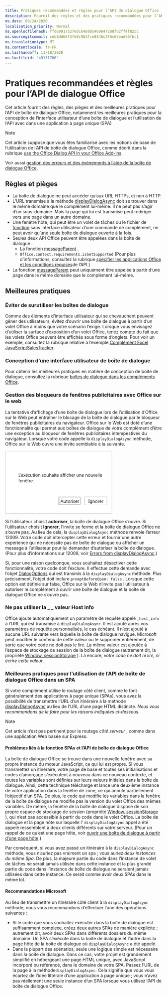 ```yaml
---
title: Pratiques recommandées et règles pour l’API de dialogue Office
description: Fournit des règles et des pratiques recommandées pour l’API de boîte de dialogue Office, telles que les meilleures pratiques pour une application à page unique (SPA)
ms.date: 09/24/2020
localization_priority: Normal
ms.openlocfilehash: ffd609175276dc648805469847288fd2ff4f825c
ms.sourcegitcommit: ceb8dd66f3fb9c963fce8446c2f6c65ead56fbc1
ms.translationtype: MT
ms.contentlocale: fr-FR
ms.lasthandoff: 11/18/2020
ms.locfileid: "49131786"
---
```

# <a name="best-practices-and-rules-for-the-office-dialog-api"></a>Pratiques recommandées et règles pour l’API de dialogue Office

Cet article fournit des règles, des pièges et des meilleures pratiques pour l’API de boîte de dialogue Office, notamment les meilleures pratiques pour la conception de l’interface utilisateur d’une boîte de dialogue et l’utilisation de l’API avec dans une application à page unique (SPA)

> [!NOTE]
> Cet article suppose que vous êtes familiarisé avec les notions de base de l’utilisation de l’API de boîte de dialogue Office, comme décrit dans la rubrique [use the Office Dialog API in your Office Add-ins](dialog-api-in-office-add-ins.md).
> 
> Voir aussi [gestion des erreurs et des événements à l’aide de la boîte de dialogue Office](dialog-handle-errors-events.md).

## <a name="rules-and-gotchas"></a>Règles et pièges

- La boîte de dialogue ne peut accéder qu’aux URL HTTPs, et non à HTTP.
- L’URL transmise à la méthode [displayDialogAsync](/javascript/api/office/office.ui) doit se trouver dans le même domaine que le complément lui-même. Il ne peut pas s’agir d’un sous-domaine. Mais la page qui lui est transmise peut rediriger vers une page dans un autre domaine.
- Une fenêtre hôte, qui peut être un volet de tâches ou le fichier de [fonction](../reference/manifest/functionfile.md) sans interface utilisateur d’une commande de complément, ne peut avoir qu’une seule boîte de dialogue ouverte à la fois.
- Seules deux API Office peuvent être appelées dans la boîte de dialogue :
  - La fonction [messageParent](/javascript/api/office/office.ui#messageparent-message-) .
  - `Office.context.requirements.isSetSupported` (Pour plus d’informations, consultez la rubrique [spécifier les applications Office et les conditions requises](specify-office-hosts-and-api-requirements.md)de l’API.)
- La fonction [messageParent](/javascript/api/office/office.ui#messageparent-message-) peut uniquement être appelée à partir d’une page dans le même domaine que le complément lui-même.

## <a name="best-practices"></a>Meilleures pratiques

### <a name="avoid-overusing-dialog-boxes"></a>Éviter de surutiliser les boîtes de dialogue

Comme des éléments d’interface utilisateur qui se chevauchent peuvent gêner des utilisateurs, évitez d’ouvrir une boîte de dialogue à partir d’un volet Office à moins que votre scénario l’exige. Lorsque vous envisagez d’utiliser la surface d’exposition d’un volet Office, tenez compte du fait que les volets Office peuvent être affichés sous forme d’onglets. Pour voir un exemple, consultez la rubrique relative à l’exemple [Complément Excel JavaScriptSalesTracker](https://github.com/OfficeDev/Excel-Add-in-JavaScript-SalesTracker).

### <a name="designing-a-dialog-box-ui"></a>Conception d’une interface utilisateur de boîte de dialogue

Pour obtenir les meilleures pratiques en matière de conception de boîte de dialogue, consultez la rubrique [boîtes de dialogue dans les compléments Office](../design/dialog-boxes.md).

### <a name="handling-pop-up-blockers-with-office-on-the-web"></a>Gestion des bloqueurs de fenêtres publicitaires avec Office sur le web

La tentative d’affichage d’une boîte de dialogue lors de l’utilisation d’Office sur le Web peut entraîner le blocage de la boîte de dialogue par le bloqueur de fenêtres publicitaires du navigateur. Office sur le Web est doté d’une fonctionnalité qui permet aux boîtes de dialogue de votre complément d’être une exception au bloqueur de fenêtres publicitaires intempestives du navigateur. Lorsque votre code appelle la `displayDialogAsync` méthode, Office sur le Web ouvre une invite semblable à la suivante.

![Capture d’écran illustrant l’invite avec une brève description et les boutons autoriser et ignorer qu’un complément peut générer pour éviter les bloqueurs de fenêtres publicitaires intempestives dans le navigateur](../images/dialog-prompt-before-open.png)

Si l’utilisateur choisit **autoriser**, la boîte de dialogue Office s’ouvre. Si l’utilisateur choisit **Ignorer**, l’invite se ferme et la boîte de dialogue Office ne s’ouvre pas. Au lieu de cela, la `displayDialogAsync` méthode renvoie l’erreur 12009. Votre code doit intercepter cette erreur et fournir une autre expérience qui ne nécessite pas de boîte de dialogue ou afficher un message à l’utilisateur pour lui demander d’autoriser la boîte de dialogue. (Pour plus d’informations sur 12009, voir [Errors from displayDialogAsync](dialog-handle-errors-events.md#errors-from-displaydialogasync).)

Si, pour une raison quelconque, vous souhaitez désactiver cette fonctionnalité, votre code doit l’exclure. Il effectue cette demande avec l’objet [DialogOptions](/javascript/api/office/office.dialogoptions) qui est transmis à la `displayDialogAsync` méthode. Plus précisément, l’objet doit inclure `promptBeforeOpen: false` . Lorsque cette option est définie sur false, Office sur le Web n’invite pas l’utilisateur à autoriser le complément à ouvrir une boîte de dialogue et la boîte de dialogue Office ne s’ouvre pas.

### <a name="do-not-use-the-_host_info-value"></a>Ne pas utiliser la \_ \_ valeur Host info

Office ajoute automatiquement un paramètre de requête appelé `_host_info` à l’URL qui est transmise à `displayDialogAsync`. Il est ajouté après vos paramètres de requête personnalisés, le cas échéant. Il n’est ajouté à aucune URL suivante vers laquelle la boîte de dialogue navigue. Microsoft peut modifier le contenu de cette valeur ou le supprimer entièrement, de sorte que votre code ne doit pas le lire. La même valeur est ajoutée à l’espace de stockage de session de la boîte de dialogue (autrement dit, la propriété [Window. sessionStorage](https://developer.mozilla.org/docs/Web/API/Window/sessionStorage) ). Là encore, *votre code ne doit ni lire, ni écrire cette valeur*.

### <a name="best-practices-for-using-the-office-dialog-api-in-an-spa"></a>Meilleures pratiques pour l’utilisation de l’API de boîte de dialogue Office dans un SPA

Si votre complément utilise le routage côté client, comme le font généralement des applications à page unique (SPAs), vous avez la possibilité de transmettre l’URL d’un itinéraire à la méthode [displayDialogAsync](/javascript/api/office/office.ui) au lieu de l’URL d’une page HTML distincte. *Nous vous recommandons de le faire pour les raisons indiquées ci-dessous.*

> [!NOTE]
> Cet article n’est pas pertinent pour le routage *côté serveur* , comme dans une application Web basée sur Express.

#### <a name="problems-with-spas-and-the-office-dialog-api"></a>Problèmes liés à la fonction SPAs et l’API de boîte de dialogue Office

La boîte de dialogue Office se trouve dans une nouvelle fenêtre avec sa propre instance du moteur JavaScript, ce qui lui est propre. Si vous transmettez un itinéraire, votre page de base et toutes ses initialisations et codes d’amorçage s’exécutent à nouveau dans ce nouveau contexte, et toutes les variables sont définies sur leurs valeurs initiales dans la boîte de dialogue. Ainsi, cette technique télécharge et lance une deuxième instance de votre application dans la fenêtre de zone, ce qui annule partiellement l’objectif d’un SPA. De plus, le code qui modifie les variables dans la fenêtre de la boîte de dialogue ne modifie pas la version du volet Office des mêmes variables. De même, la fenêtre de la boîte de dialogue dispose de son propre espace de stockage de session (propriété [Window. sessionStorage](https://developer.mozilla.org/docs/Web/API/Window/sessionStorage) ), qui n’est pas accessible à partir du code dans le volet Office. La boîte de dialogue et la page hôte sur laquelle l' `displayDialogAsync` appel a été appelé ressemblent à deux clients différents sur votre serveur. (Pour un rappel de ce qu’est une page hôte, voir [ouvrir une boîte de dialogue à partir d’une page hôte](dialog-api-in-office-add-ins.md#open-a-dialog-box-from-a-host-page).)

Par conséquent, si vous avez passé un itinéraire à la `displayDialogAsync` méthode, vous n’auriez pas vraiment un spa ; vous auriez *deux instances du même Spa*. De plus, la majeure partie du code dans l’instance de volet de tâches ne serait jamais utilisée dans cette instance et la plus grande partie du code dans l’instance de boîte de dialogue ne seraient jamais utilisées dans cette instance. Ce serait comme avoir deux SPAs dans le même lot.

#### <a name="microsoft-recommendations"></a>Recommandations Microsoft

Au lieu de transmettre un itinéraire côté client à la `displayDialogAsync` méthode, nous vous recommandons d’effectuer l’une des opérations suivantes :

* Si le code que vous souhaitez exécuter dans la boîte de dialogue est suffisamment complexe, créez deux autres SPAs de manière explicite ; autrement dit, avoir deux SPAs dans différents dossiers du même domaine. Un SPA s’exécute dans la boîte de dialogue et l’autre dans la page hôte de la boîte de dialogue où `displayDialogAsync` a été appelé. 
* Dans la plupart des scénarios, seule une logique simple est nécessaire dans la boîte de dialogue. Dans ce cas, votre projet est grandement simplifié en hébergeant une page HTML unique, avec JavaScript incorporé ou référencé, dans le domaine de votre SPA. Passez l’URL de la page à la méthode`displayDialogAsync`. Cela signifie que vous vous écartez de l’idée littérale d’une application à page unique ; vous n’avez pas réellement une seule instance d’un SPA lorsque vous utilisez l’API de boîte de dialogue Office.
